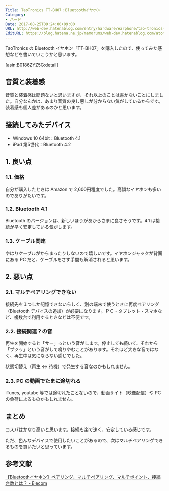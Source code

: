 ```yaml
---
Title: TaoTronics TT-BH07：Bluetoothイヤホン
Category:
- ハード
Date: 2017-08-25T09:24:00+09:00
URL: http://web-dev.hatenablog.com/entry/hardware/earphone/tao-tronics-tt-bh07
EditURL: https://blog.hatena.ne.jp/mamorums/web-dev.hatenablog.com/atom/entry/8599973812291765891
---
```


TaoTronics の Bluetooth イヤホン「TT-BH07」を購入したので、使ってみた感想などを書いていこうかと思います。

[asin:B0186ZYZ5G:detail]

## 音質と装着感
音質と装着感は問題ないと思いますが、それ以上のことは書かないことにしました。自分なんかは、あまり音質の良し悪しが分からない気がしているからです。装着感も個人差があるのかと思います。

## 接続してみたデバイス
- Windows 10 64bit：Bluetooth 4.1
- iPad 第5世代：Bluetooth 4.2


## 1. 良い点
### 1.1. 価格
自分が購入したときは Amazon で 2,600円程度でした。高額なイヤホンも多いのでありがたいです。

### 1.2. Bluetooth 4.1
Bluetooth のバージョンは、新しいほうがあからさまに良さそうです。4.1 は接続が早く安定している気がします。

### 1.3. ケーブル関連
やはりケーブルがからまったりしないので嬉しいです。イヤホンジャックが背面にある PC だと、ケーブルをさす手間も解消されると思います。


## 2. 悪い点
### 2.1. マルチペアリングできない
接続先を１つしか記憶できないらしく、別の端末で使うときに再度ペアリング（Bluetooth デバイスの追加）が必要になります。ＰＣ・タブレット・スマホなど、複数台で利用するときなどは不便です。

### 2.2. 接続関連？の音
再生を開始すると「サー」っという音がします。停止しても続いて、それから「ブツッ」という音がして鳴りやむことがあります。それほど大きな音ではなく、再生中は気にならない感じでした。

状態切替え（再生 ⇔ 待機）で発生する音なのかもしれません。

### 2.3. PC の動画でたまに途切れる
iTunes, youtube 等では途切れたことないので、動画サイト（映像配信）や PC の負荷によるものかもしれません。


## まとめ
コスパはかなり高いと思います。接続も楽で速く、安定している感じです。

ただ、色んなデバイスで使用したいことがあるので、次はマルチペアリングできるものを買いたいと思っています。


## 参考文献
[【Bluetoothイヤホン】ペアリング、マルチペアリング、マルチポイント、接続台数とは？ - Elecom](http://qa.elecom.co.jp/faq_detail.html?id=5691)
